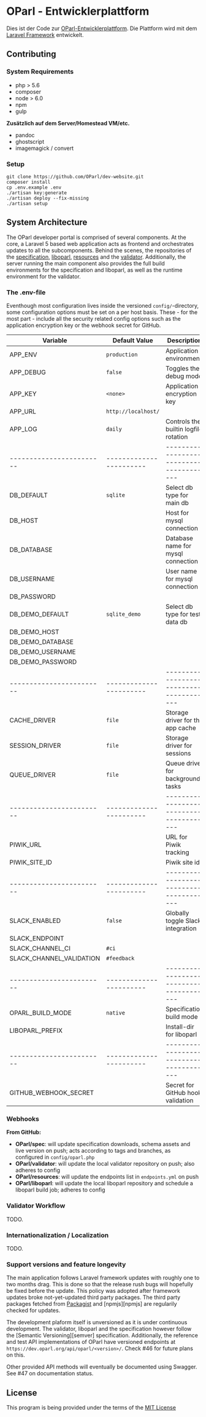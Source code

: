 # OParl - Entwicklerplattform

Dies ist der Code zur [OParl-Entwicklerplattform](https://dev.oparl.org).
Die Plattform wird mit dem [Laravel Framework](https://laravel.com) entwickelt.  

## Contributing

### System Requirements

- php > 5.6
- composer
- node > 6.0
- npm
- gulp

**Zusätzlich auf dem Server/Homestead VM/etc.**

- pandoc
- ghostscript
- imagemagick / convert

### Setup

```
git clone https://github.com/OParl/dev-website.git
composer install
cp .env.example .env
./artisan key:generate
./artisan deploy --fix-missing
./artisan setup
```

## System Architecture

The OParl developer portal is comprised of several components. At the core, a Laravel 5
based web application acts as frontend and orchestrates updates to all the subcomponents.
Behind the scenes, the repositories of the [specification][repo:spec], [liboparl][repo:liboparl], 
[resources][repo:resources] and the [validator][repo:validator]. Additionally, the server running
the main component also provides the full build environments for the specification and liboparl,
as well as the runtime environment for the validator.

### The .env-file

Eventhough most configuration lives inside the versioned `config/`-directory, some configuration
options must be set on a per host basis. These - for the most part - include all the security
related config options such as the application encryption key or the webhook secret for GitHub.

| Variable                 | Default Value           | Description                             |
| ------------------------ | ----------------------- | --------------------------------------- |
| APP_ENV                  | `production`            | Application environment                 |
| APP_DEBUG                | `false`                 | Toggles the debug mode                  |
| APP_KEY                  | `<none>`                | Application encryption key              |
| APP_URL                  | `http://localhost/`     |                                         |
| APP_LOG                  | `daily`                 | Controls the builtin logfile rotation   |
| ------------------------ | ----------------------- | --------------------------------------- |
| DB_DEFAULT               | `sqlite`                | Select db type for main db              |
| DB_HOST                  |                         | Host for mysql connection               |
| DB_DATABASE              |                         | Database name for mysql connection      |
| DB_USERNAME              |                         | User name for mysql connection          |
| DB_PASSWORD              |                         |                                         |
| DB_DEMO_DEFAULT          | `sqlite_demo`           | Select db type for test data db         |
| DB_DEMO_HOST             |                         |                                         |
| DB_DEMO_DATABASE         |                         |                                         |
| DB_DEMO_USERNAME         |                         |                                         |
| DB_DEMO_PASSWORD         |                         |                                         |
| ------------------------ | ----------------------- | --------------------------------------- |
| CACHE_DRIVER             | `file`                  | Storage driver for the app cache        |
| SESSION_DRIVER           | `file`                  | Storage driver for sessions             |
| QUEUE_DRIVER             | `file`                  | Queue driver for background tasks       |
| ------------------------ | ----------------------- | --------------------------------------- |
| PIWIK_URL                |                         | URL for Piwik tracking                  |
| PIWIK_SITE_ID            |                         | Piwik site id                           |
| ------------------------ | ----------------------- | --------------------------------------- |
| SLACK_ENABLED            | `false`                 | Globally toggle Slack integration       |
| SLACK_ENDPOINT           |                         |                                         |
| SLACK_CHANNEL_CI         | `#ci`                   |                                         |
| SLACK_CHANNEL_VALIDATION | `#feedback`             |                                         |
| ------------------------ | ----------------------- | --------------------------------------- |
| OPARL_BUILD_MODE         | `native`                | Specification build mode                |
| LIBOPARL_PREFIX          |                         | Install-dir for liboparl                |
| ------------------------ | ----------------------- | --------------------------------------- |
| GITHUB_WEBHOOK_SECRET    |                         | Secret for GitHub hook validation       |

### Webhooks

**From GitHub:**

- **OParl/spec**: will update specification downloads, schema assets and live version
  on push; acts according to tags and branches, as configured in `config/oparl.php`
- **OParl/validator**: will update the local validator repository on push; also adheres to config
- **OParl/resources**: will update the endpoints list in `endpoints.yml` on push
- **OParl/liboparl**: will update the local liboparl repository and schedule a liboparl build job;
  adheres to config
  
### Validator Workflow

TODO.

### Internationalization / Localization

TODO.

### Support versions and feature longevity

The main application follows Laravel framework updates with roughly one to two months drag. This is done
so that the release rush bugs will hopefully be fixed before the update. This policy was adopted after
framework updates broke not-yet-updated third party packages. The third party packages fetched from
[Packagist][packagist] and [npmjs][npmjs] are regularily checked for updates.

The development plaform itself is unversioned as it is under continuous development. The validator,
liboparl and the specification however follow the [Semantic Versioning][semver] specification. Additionally,
the reference and test API implementations of OParl have versioned endpoints at 
`https://dev.oparl.org/api/oparl/<version>/`. Check #46 for future plans on this.

Other provided API methods will eventually be documented using Swagger. See #47 on documentation status.

## License

This program is being provided under the terms of the [MIT License][mit]

[mit]: https://opensource.org/licenses/MIT
[ngrok]: https://ngrok.com
[npm]: https://npmjs.com
[packagist]: https://packagist.org
[repo:spec]: https://github.com/OParl/spec
[repo:liboparl]: https://github.com/OParl/liboparl
[repo:resources]: https://github.com/OParl/resources
[repo:validator]: https://github.com/OParl/validator
